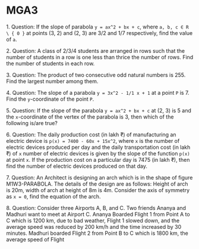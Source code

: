 # MGA3

1\. Question: If the slope of parabola `y = ax^2 + bx + c`, where `a, b, c ∈ R  \ { 0 }` at points (3, 2) and (2, 3) are 3/2 and 1/7 respectively, find the value of `a`.

2\. Question: A class of 2/3/4 students are arranged in rows such that the number of students in a row is one less than thrice the number of rows. Find the number of students in each row.

3\. Question: The product of two consecutive odd natural numbers is 255. Find the largest number among them.

4\. Question: The slope of a parabola `y = 3x^2 - 1/1 x + 1` at a point `P` is 7. Find the `y`\-coordinate of the point `P`.

5\. Question: If the slope of the parabola `y = ax^2 + bx + c` at (2, 3) is 5 and the `x`\-coordinate of the vertex of the parabola is 3, then which of the following is/are true?

6\. Question: The daily production cost (in lakh ₹) of manufacturing an electric device is `p(x) = 7400 - 60x + 15x^2`, where `x` is the number of electric devices produced per day and the daily transportation cost (in lakh ₹) of `x` number of electric devices is given by the slope of the function `p(x)` at point `x`. If the production cost on a particular day is 7475 (in lakh ₹), then find the number of electric devices produced on that day.

7\. Question: An Architect is designing an arch which is in the shape of figure M1W3-PARABOLA. The details of the design are as follows: Height of arch is 20m, width of arch at height of 8m is 4m. Consider the axis of symmetry as `x = 0`, find the equation of the arch.

8\. Question: Consider three Airports A, B, and C. Two friends Ananya and Madhuri want to meet at Airport C. Ananya Boarded Flight 1 from Point A to C which is 1200 km, due to bad weather, Flight 1 slowed down, and the average speed was reduced by 200 km/h and the time increased by 30 minutes. Madhuri boarded Flight 2 from Point B to C which is 1800 km, the average speed of Flight 